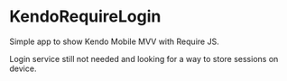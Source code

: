 KendoRequireLogin
=================

Simple app to show Kendo Mobile MVV with Require JS.

Login service still not needed and looking for a way to store sessions on device.






